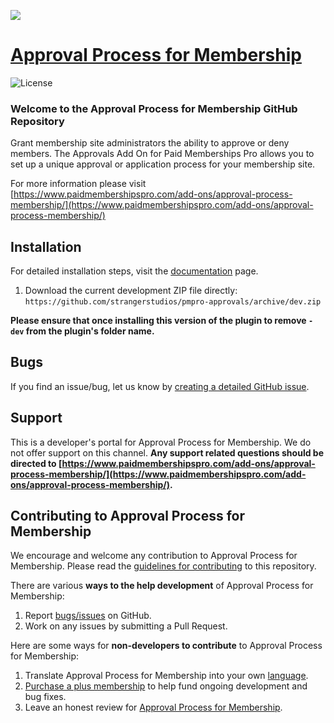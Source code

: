 ![](approval-process-for-membership-add-on-banner.png)

# [Approval Process for Membership](https://www.paidmembershipspro.com/add-ons/approval-process-membership/) #
[comment]: # (Generate badges from shields.io, only works for .org plugins to get other stats etc. We'd have to create our own endpoints for Premium plugins)

![License](https://img.shields.io/badge/license-GPL--2.0%2B-red.svg?style=flat-square)

### Welcome to the Approval Process for Membership GitHub Repository
Grant membership site administrators the ability to approve or deny members. The Approvals Add On for Paid Memberships Pro allows you to set up a unique approval or application process for your membership site.

For more information please visit [https://www.paidmembershipspro.com/add-ons/approval-process-membership/](https://www.paidmembershipspro.com/add-ons/approval-process-membership/)

## Installation ##
For detailed installation steps, visit the [documentation](https://www.paidmembershipspro.com/add-ons/approval-process-membership/) page.

1. Download the current development ZIP file directly: `https://github.com/strangerstudios/pmpro-approvals/archive/dev.zip`

**Please ensure that once installing this version of the plugin to remove `-dev` from the plugin's folder name.**

## Bugs ##
If you find an issue/bug, let us know by [creating a detailed GitHub issue](https://github.com/strangerstudios/pmpro-approvals/issues/new).

## Support ##
This is a developer's portal for Approval Process for Membership. We do not offer support on this channel. **Any support related questions should be directed to [https://www.paidmembershipspro.com/add-ons/approval-process-membership/](https://www.paidmembershipspro.com/add-ons/approval-process-membership/).**

## Contributing to Approval Process for Membership ##
We encourage and welcome any contribution to Approval Process for Membership. Please read the [guidelines for contributing](https://github.com/strangerstudios/pmpro-approvals/blob/dev/.github/CONTRIBUTING.md) to this repository.

There are various **ways to the help development** of Approval Process for Membership:

1. Report [bugs/issues](https://github.com/strangerstudios/pmpro-approvals/issues/new) on GitHub.
2. Work on any issues by submitting a Pull Request.

Here are some ways for **non-developers to contribute** to Approval Process for Membership:

1. Translate Approval Process for Membership into your own [language](https://www.paidmembershipspro.com/paid-memberships-pro-in-your-language/).
2. [Purchase a plus membership](https://paidmembershipspro.com/pricing) to help fund ongoing development and bug fixes.
3. Leave an honest review for [Approval Process for Membership](https://www.paidmembershipspro.com/submit-testimonial/).

